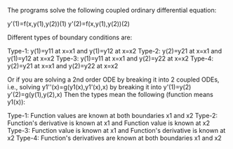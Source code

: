 The programs solve the following coupled ordinary differential equation:

y'(1)=f(x,y(1),y(2))(1)
y'(2)=f(x,y(1),y(2))(2)

Different types of boundary conditions are:

Type-1: y(1)=y11 at x=x1 and y(1)=y12 at x=x2
Type-2: y(2)=y21 at x=x1 and y(1)=y12 at x=x2
Type-3: y(1)=y11 at x=x1 and y(2)=y22 at x=x2
Type-4: y(2)=y21 at x=x1 and y(2)=y22 at x=x2

Or if you are solving a 2nd order ODE by breaking it into 2 coupled ODEs, i.e.,
solving y1''(x)=g(y1(x),y1'(x),x) by breaking it into
y'(1)=y(2)
y'(2)=g(y(1),y(2),x)
Then the types mean the following (function means y1(x)):

Type-1: Function values are known at both boundaries x1 and x2
Type-2: Function's derivative is known at x1 and Function value is known at x2
Type-3: Function value is known at x1 and Function's derivative is known at x2
Type-4: Function's derivatives are known at both boundaries x1 and x2
